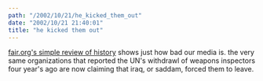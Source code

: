 ```yaml
---
path: "/2002/10/21/he_kicked_them_out" 
date: "2002/10/21 21:40:01" 
title: "he kicked them out" 
---
```

<p><a href="http://www.fair.org/extra/0210/inspectors.html">fair.org's simple review of history</a> shows just how bad our media is. the very same organizations that reported the UN's withdrawl of weapons inspectors four year's ago are now claiming that iraq, or saddam, forced them to leave.</p>